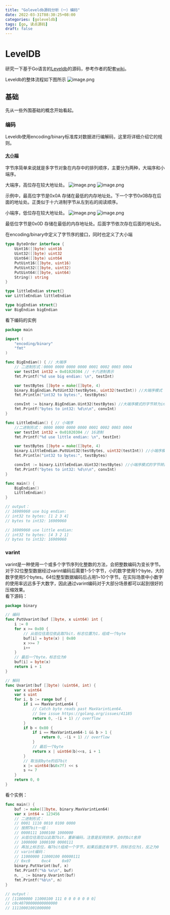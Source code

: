 ```yaml
---
title: "Goleveldb源码分析（一）编码"
date: 2022-03-31T08:30:25+08:00
categories: [goleveldb]
tags: [go, 读点源码]
draft: false
---
```


 # LevelDB

研究一下基于Go语言的[Leveldb](https://github.com/syndtr/goleveldb)的源码，参考作者的配套[wiki](https://leveldb-handbook.readthedocs.io/zh/latest/rwopt.html)。

Leveldb的整体流程如下图所示
![image.png](C:\Users\18273\Desktop\Anytype.20220331.082447.73\files\image.png)    

 ## 基础

先从一些外围基础的概念开始看起。

### 编码

Leveldb使用encoding/binary标准库对数据进行编解码，这里将详细介绍它的规则。

 #### [大小端](https://www.wikiwand.com/en/Endianness)

字节序简单来说就是多字节对象在内存中的排列顺序，主要分为两种，大端序和小端序。

大端序，高位存在较大地址处。
![image.png](C:\Users\18273\Desktop\Anytype.20220331.082447.73\files\x_image.png) 
![image.png](C:\Users\18273\Desktop\Anytype.20220331.082447.73\files\9_image.png)    

示例中，最高位字节是0x0A 存储在最低的内存地址处。下一个字节0x0B存在后面的地址处。正类似于十六进制字节从左到右的阅读顺序。

小端序，低位存在较大地址处。
![image.png](C:\Users\18273\Desktop\Anytype.20220331.082447.73\files\b_image.png) 
![image.png](C:\Users\18273\Desktop\Anytype.20220331.082447.73\files\c_image.png)    

最低位字节是0x0D 存储在最低的内存地址处。后面字节依次存在后面的地址处。   

在encoding/binary中定义了字节序的接口，同时也定义了大小端   

```go
type ByteOrder interface {
	Uint16([]byte) uint16
	Uint32([]byte) uint32
	Uint64([]byte) uint64
	PutUint16([]byte, uint16)
	PutUint32([]byte, uint32)
	PutUint64([]byte, uint64)
	String() string
}

type littleEndian struct{}
var LittleEndian littleEndian

type bigEndian struct{}
var BigEndian bigEndian

```

看下编码的实例   

```go
package main

import (
	"encoding/binary"
	"fmt"
)

func BigEndian() { // 大端序
	// 二进制形式：0000 0000 0000 0000 0001 0002 0003 0004
	var testInt int32 = 0x01020304 // 十六进制表示
	fmt.Printf("%d use big endian: \n", testInt)

	var testBytes []byte = make([]byte, 4)
	binary.BigEndian.PutUint32(testBytes, uint32(testInt)) //大端序模式
	fmt.Println("int32 to bytes:", testBytes)

	convInt := binary.BigEndian.Uint32(testBytes) //大端序模式的字节转为int32
	fmt.Printf("bytes to int32: %d\n\n", convInt)
}

func LittleEndian() { // 小端序
	//二进制形式： 0000 0000 0000 0000 0001 0002 0003 0004
	var testInt int32 = 0x01020304 // 16进制
	fmt.Printf("%d use little endian: \n", testInt)

	var testBytes []byte = make([]byte, 4)
	binary.LittleEndian.PutUint32(testBytes, uint32(testInt)) //小端序模式
	fmt.Println("int32 to bytes:", testBytes)

	convInt := binary.LittleEndian.Uint32(testBytes) //小端序模式的字节转换
	fmt.Printf("bytes to int32: %d\n\n", convInt)
}

func main() {
	BigEndian()
	LittleEndian()
}

// output：
// 16909060 use big endian: 
// int32 to bytes: [1 2 3 4]
// bytes to int32: 16909060

// 16909060 use little endian: 
// int32 to bytes: [4 3 2 1]
// bytes to int32: 16909060
```

 ### varint

varint是一种使用一个或多个字节序列化整数的方法，会把整数编码为变长字节。对于32位整型数据经过varint编码后需要1-5个字节，小的数字使用1个byte，大的数字使用5个bytes。64位整型数据编码后占用1~10个字节。在实际场景中小数字的使用率远远多于大数字，因此通过varint编码对于大部分场景都可以起到很好的压缩效果。   
看下源码：   

```go
package binary

// 编码
func PutUvarint(buf []byte, x uint64) int {
	i := 0
	for x >= 0x80 {
		// 从低位往高位依此取7bit，标志位置为1，组成一个byte
		buf[i] = byte(x) | 0x80
		x >>= 7
		i++
	}
	// 最后一个byte，标志位为0
	buf[i] = byte(x)
	return i + 1
}

// 解码
func Uvarint(buf []byte) (uint64, int) {
	var x uint64
	var s uint
	for i, b := range buf {
		if i == MaxVarintLen64 {
			// Catch byte reads past MaxVarintLen64.
			// See issue https://golang.org/issues/41185
			return 0, -(i + 1) // overflow
		}
		if b < 0x80 {
			if i == MaxVarintLen64-1 && b > 1 {
				return 0, -(i + 1) // overflow
			}
			// 最后一个byte
			return x | uint64(b)<<s, i + 1
		}
		// 取当前byte的后7bit
		x |= uint64(b&0x7f) << s
		s += 7
	}
	return 0, 0
}

```

看个实例：   

```go
func main() {
	buf := make([]byte, binary.MaxVarintLen64)
	var x int64 = 123456
	// 二进制形式：
	// 0001 1110 0010 0100 0000
	// 按照7bit一组：
	// 0000111 1000100 1000000
	// 从低位往高位以此取7bit，重新编码，注意是反转排序，全0的bit舍弃
	// 1000000 1000100 0000111
	// 再加上标志位，每7bit组成一个字节，如果后面还有字节，则标志位为1，反之为0
	// varint编码：
	// 11000000 11000100 00000111
	// 0xc0		0xc4	 0x07
	binary.PutVarint(buf, x)
	fmt.Printf("%b %x\n", buf)
	n, _ := binary.Uvarint(buf)
	fmt.Printf("%b\n", n)
}

// output：
// [11000000 11000100 111 0 0 0 0 0 0 0]
// c0c40700000000000000
// 11110001001000000
```

